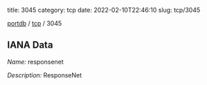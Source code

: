 title: 3045
category: tcp
date: 2022-02-10T22:46:10
slug: tcp/3045

[portdb](/) / [tcp](/category/tcp.html) / 3045


## IANA Data

_Name:_ responsenet

_Description:_ ResponseNet

